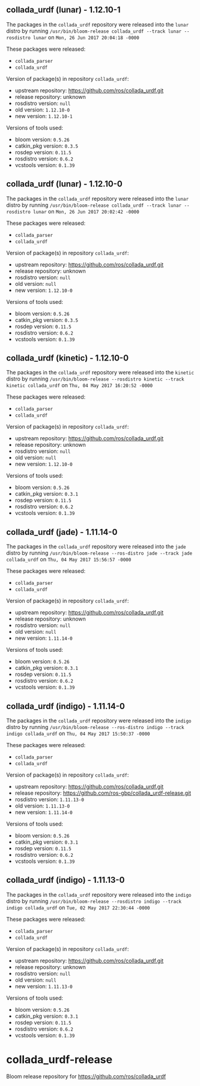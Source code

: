 ## collada_urdf (lunar) - 1.12.10-1

The packages in the `collada_urdf` repository were released into the `lunar` distro by running `/usr/bin/bloom-release collada_urdf --track lunar --rosdistro lunar` on `Mon, 26 Jun 2017 20:04:18 -0000`

These packages were released:
- `collada_parser`
- `collada_urdf`

Version of package(s) in repository `collada_urdf`:

- upstream repository: https://github.com/ros/collada_urdf.git
- release repository: unknown
- rosdistro version: `null`
- old version: `1.12.10-0`
- new version: `1.12.10-1`

Versions of tools used:

- bloom version: `0.5.26`
- catkin_pkg version: `0.3.5`
- rosdep version: `0.11.5`
- rosdistro version: `0.6.2`
- vcstools version: `0.1.39`


## collada_urdf (lunar) - 1.12.10-0

The packages in the `collada_urdf` repository were released into the `lunar` distro by running `/usr/bin/bloom-release collada_urdf --track lunar --rosdistro lunar` on `Mon, 26 Jun 2017 20:02:42 -0000`

These packages were released:
- `collada_parser`
- `collada_urdf`

Version of package(s) in repository `collada_urdf`:

- upstream repository: https://github.com/ros/collada_urdf.git
- release repository: unknown
- rosdistro version: `null`
- old version: `null`
- new version: `1.12.10-0`

Versions of tools used:

- bloom version: `0.5.26`
- catkin_pkg version: `0.3.5`
- rosdep version: `0.11.5`
- rosdistro version: `0.6.2`
- vcstools version: `0.1.39`


## collada_urdf (kinetic) - 1.12.10-0

The packages in the `collada_urdf` repository were released into the `kinetic` distro by running `/usr/bin/bloom-release --rosdistro kinetic --track kinetic collada_urdf` on `Thu, 04 May 2017 16:20:52 -0000`

These packages were released:
- `collada_parser`
- `collada_urdf`

Version of package(s) in repository `collada_urdf`:

- upstream repository: https://github.com/ros/collada_urdf.git
- release repository: unknown
- rosdistro version: `null`
- old version: `null`
- new version: `1.12.10-0`

Versions of tools used:

- bloom version: `0.5.26`
- catkin_pkg version: `0.3.1`
- rosdep version: `0.11.5`
- rosdistro version: `0.6.2`
- vcstools version: `0.1.39`


## collada_urdf (jade) - 1.11.14-0

The packages in the `collada_urdf` repository were released into the `jade` distro by running `/usr/bin/bloom-release --ros-distro jade --track jade collada_urdf` on `Thu, 04 May 2017 15:56:57 -0000`

These packages were released:
- `collada_parser`
- `collada_urdf`

Version of package(s) in repository `collada_urdf`:

- upstream repository: https://github.com/ros/collada_urdf.git
- release repository: unknown
- rosdistro version: `null`
- old version: `null`
- new version: `1.11.14-0`

Versions of tools used:

- bloom version: `0.5.26`
- catkin_pkg version: `0.3.1`
- rosdep version: `0.11.5`
- rosdistro version: `0.6.2`
- vcstools version: `0.1.39`


## collada_urdf (indigo) - 1.11.14-0

The packages in the `collada_urdf` repository were released into the `indigo` distro by running `/usr/bin/bloom-release --ros-distro indigo --track indigo collada_urdf` on `Thu, 04 May 2017 15:50:37 -0000`

These packages were released:
- `collada_parser`
- `collada_urdf`

Version of package(s) in repository `collada_urdf`:

- upstream repository: https://github.com/ros/collada_urdf.git
- release repository: https://github.com/ros-gbp/collada_urdf-release.git
- rosdistro version: `1.11.13-0`
- old version: `1.11.13-0`
- new version: `1.11.14-0`

Versions of tools used:

- bloom version: `0.5.26`
- catkin_pkg version: `0.3.1`
- rosdep version: `0.11.5`
- rosdistro version: `0.6.2`
- vcstools version: `0.1.39`


## collada_urdf (indigo) - 1.11.13-0

The packages in the `collada_urdf` repository were released into the `indigo` distro by running `/usr/bin/bloom-release --rosdistro indigo --track indigo collada_urdf` on `Tue, 02 May 2017 22:30:44 -0000`

These packages were released:
- `collada_parser`
- `collada_urdf`

Version of package(s) in repository `collada_urdf`:

- upstream repository: https://github.com/ros/collada_urdf.git
- release repository: unknown
- rosdistro version: `null`
- old version: `null`
- new version: `1.11.13-0`

Versions of tools used:

- bloom version: `0.5.26`
- catkin_pkg version: `0.3.1`
- rosdep version: `0.11.5`
- rosdistro version: `0.6.2`
- vcstools version: `0.1.39`


# collada_urdf-release
Bloom release repository for https://github.com/ros/collada_urdf
